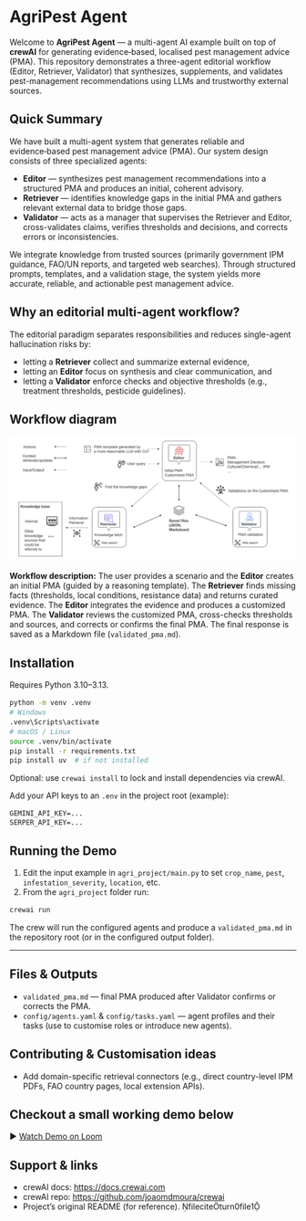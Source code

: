 
# AgriPest Agent

Welcome to **AgriPest Agent** — a multi-agent AI example built on top of **crewAI** for generating evidence‑based, localised pest management advice (PMA). This repository demonstrates a three-agent editorial workflow (Editor, Retriever, Validator) that synthesizes, supplements, and validates pest-management recommendations using LLMs and trustworthy external sources.

## Quick Summary 

We have built a multi-agent system that generates reliable and evidence‑based pest management advice (PMA). Our system design consists of three specialized agents:

- **Editor** — synthesizes pest management recommendations into a structured PMA and produces an initial, coherent advisory.
- **Retriever** — identifies knowledge gaps in the initial PMA and gathers relevant external data to bridge those gaps.
- **Validator** — acts as a manager that supervises the Retriever and Editor, cross-validates claims, verifies thresholds and decisions, and corrects errors or inconsistencies.

We integrate knowledge from trusted sources (primarily government IPM guidance, FAO/UN reports, and targeted web searches). Through structured prompts, templates, and a validation stage, the system yields more accurate, reliable, and actionable pest management advice.


## Why an editorial multi-agent workflow?

The editorial paradigm separates responsibilities and reduces single-agent hallucination risks by:
- letting a **Retriever** collect and summarize external evidence,
- letting an **Editor** focus on synthesis and clear communication, and
- letting a **Validator** enforce checks and objective thresholds (e.g., treatment thresholds, pesticide guidelines).


## Workflow diagram

![PestMA workflow](workflow.png)

**Workflow description:** The user provides a scenario and the **Editor** creates an initial PMA (guided by a reasoning template). The **Retriever** finds missing facts (thresholds, local conditions, resistance data) and returns curated evidence. The **Editor** integrates the evidence and produces a customized PMA. The **Validator** reviews the customized PMA, cross-checks thresholds and sources, and corrects or confirms the final PMA. The final response is saved as a Markdown file (`validated_pma.md`).


## Installation

Requires Python 3.10–3.13.

```bash
python -m venv .venv
# Windows
.venv\Scripts\activate
# macOS / Linux
source .venv/bin/activate
pip install -r requirements.txt
pip install uv  # if not installed
```

Optional: use `crewai install` to lock and install dependencies via crewAI.

Add your API keys to an `.env` in the project root (example):
```
GEMINI_API_KEY=...
SERPER_API_KEY=...
```

## Running the Demo

1. Edit the input example in `agri_project/main.py` to set `crop_name`, `pest`, `infestation_severity`, `location`, etc.
2. From the `agri_project` folder run:
```bash
crewai run
```
The crew will run the configured agents and produce a `validated_pma.md` in the repository root (or in the configured output folder).

---

## Files & Outputs

- `validated_pma.md` — final PMA produced after Validator confirms or corrects the PMA.
- `config/agents.yaml` & `config/tasks.yaml` — agent profiles and their tasks (use to customise roles or introduce new agents).


## Contributing & Customisation ideas

- Add domain-specific retrieval connectors (e.g., direct country-level IPM PDFs, FAO country pages, local extension APIs).
<!-- - Replace or augment the web search tool with a vector DB + RAG pipeline to improve retrieval relevance for offline or proprietary corpora.
- Add an “auditor” agent that logs decisions and produces a short, verifiable audit trail for each PMA (e.g., list of external sources and the specific facts they supported).
- Integrate local farmer inputs and imagery (with appropriate privacy safeguards) to improve diagnostics over time. -->

## Checkout a small working demo below
▶️ [Watch Demo on Loom](https://www.loom.com/share/19014837a2514a67b913e9d02604cf53)


## Support & links

- crewAI docs: https://docs.crewai.com
- crewAI repo: https://github.com/joaomdmoura/crewai
- Project’s original README (for reference). fileciteturn0file1
